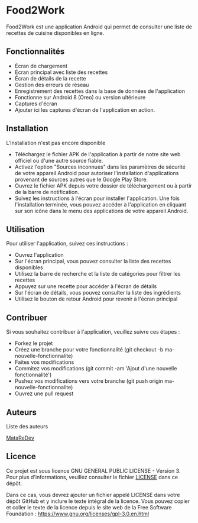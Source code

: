 # Food2Work
Food2Work est une application Android qui permet de consulter une liste de recettes de cuisine disponibles en ligne.

## Fonctionnalités
- Écran de chargement
- Écran principal avec liste des recettes
- Écran de détails de la recette
- Gestion des erreurs de réseau
- Enregistrement des recettes dans la base de données de l'application
- Fonctionne sur Android 8 (Oreo) ou version ultérieure
- Captures d'écran
- Ajouter ici les captures d'écran de l'application en action.

## Installation
L'Installation n'est pas encore disponible

- Téléchargez le fichier APK de l'application à partir de notre site web officiel ou d'une autre source fiable.
- Activez l'option "Sources inconnues" dans les paramètres de sécurité de votre appareil Android pour autoriser l'installation d'applications provenant de sources autres que le Google Play Store.
- Ouvrez le fichier APK depuis votre dossier de téléchargement ou à partir de la barre de notification.
- Suivez les instructions à l'écran pour installer l'application.
Une fois l'installation terminée, vous pouvez accéder à l'application en cliquant sur son icône dans le menu des applications de votre appareil Android.


## Utilisation
Pour utiliser l'application, suivez ces instructions :

- Ouvrez l'application
- Sur l'écran principal, vous pouvez consulter la liste des recettes disponibles
- Utilisez la barre de recherche et la liste de catégories pour filtrer les recettes
- Appuyez sur une recette pour accéder à l'écran de détails
- Sur l'écran de détails, vous pouvez consulter la liste des ingrédients
- Utilisez le bouton de retour Android pour revenir à l'écran principal

## Contribuer
Si vous souhaitez contribuer à l'application, veuillez suivre ces étapes :

- Forkez le projet
- Créez une branche pour votre fonctionnalité (git checkout -b ma-nouvelle-fonctionnalite)
- Faites vos modifications
- Commitez vos modifications (git commit -am 'Ajout d'une nouvelle fonctionnalité')
- Pushez vos modifications vers votre branche (git push origin ma-nouvelle-fonctionnalite)
- Ouvrez une pull request

## Auteurs
Liste des auteurs

[MataReDev](https://github.com/MataReDev)


## Licence
Ce projet est sous licence GNU GENERAL PUBLIC LICENSE - Version 3. Pour plus d'informations, veuillez consulter le fichier [LICENSE](https://github.com/MataReDev/Food2Work/blob/master/license.md) dans ce dépôt.

Dans ce cas, vous devrez ajouter un fichier appelé LICENSE dans votre dépôt GitHub et y inclure le texte intégral de la licence. Vous pouvez copier et coller le texte de la licence depuis le site web de la Free Software Foundation : https://www.gnu.org/licenses/gpl-3.0.en.html
